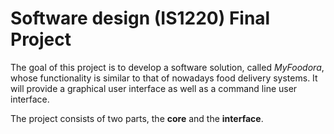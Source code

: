 # Software design (IS1220) Final Project
The goal of this project is to develop a software solution, called *MyFoodora*,
whose functionality is similar to that of nowadays food delivery systems.
It will provide a graphical user interface as well as a command line user interface.

The project consists of two parts, the **core** and the **interface**.


